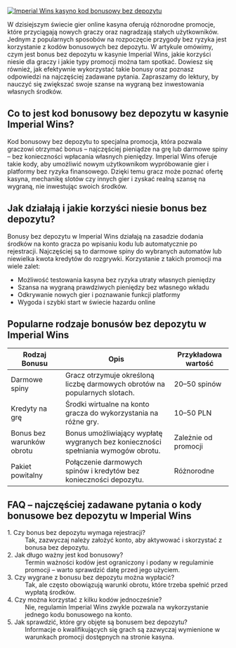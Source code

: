 [![Imperial Wins kasyno kod bonusowy bez depozytu](https://123-caf.pages.dev/gitsignup.png)](https://vrmoo.ru/Bt82HjjY)

<p>W dzisiejszym świecie gier online kasyna oferują różnorodne promocje, które przyciągają nowych graczy oraz nagradzają stałych użytkowników. Jednym z popularnych sposobów na rozpoczęcie przygody bez ryzyka jest korzystanie z kodów bonusowych bez depozytu. W artykule omówimy, czym jest bonus bez depozytu w kasynie Imperial Wins, jakie korzyści niesie dla graczy i jakie typy promocji można tam spotkać. Dowiesz się również, jak efektywnie wykorzystać takie bonusy oraz poznasz odpowiedzi na najczęściej zadawane pytania. Zapraszamy do lektury, by nauczyć się zwiększać swoje szanse na wygraną bez inwestowania własnych środków.</p>  <h2>Co to jest kod bonusowy bez depozytu w kasynie Imperial Wins?</h2> <p>Kod bonusowy bez depozytu to specjalna promocja, która pozwala graczowi otrzymać bonus – najczęściej pieniądze na grę lub darmowe spiny – bez konieczności wpłacania własnych pieniędzy. Imperial Wins oferuje takie kody, aby umożliwić nowym użytkownikom wypróbowanie gier i platformy bez ryzyka finansowego. Dzięki temu gracz może poznać ofertę kasyna, mechanikę slotów czy innych gier i zyskać realną szansę na wygraną, nie inwestując swoich środków.</p>  <h2>Jak działają i jakie korzyści niesie bonus bez depozytu?</h2> <p>Bonusy bez depozytu w Imperial Wins działają na zasadzie dodania środków na konto gracza po wpisaniu kodu lub automatycznie po rejestracji. Najczęściej są to darmowe spiny do wybranych automatów lub niewielka kwota kredytów do rozgrywki. Korzystanie z takich promocji ma wiele zalet:</p> <ul> <li>Możliwość testowania kasyna bez ryzyka utraty własnych pieniędzy</li> <li>Szansa na wygraną prawdziwych pieniędzy bez własnego wkładu</li> <li>Odkrywanie nowych gier i poznawanie funkcji platformy</li> <li>Wygoda i szybki start w świecie hazardu online</li> </ul>  <h2>Popularne rodzaje bonusów bez depozytu w Imperial Wins</h2> <table> <thead> <tr> <th>Rodzaj Bonusu</th> <th>Opis</th> <th>Przykładowa wartość</th> </tr> </thead> <tbody> <tr> <td>Darmowe spiny</td> <td>Gracz otrzymuje określoną liczbę darmowych obrotów na popularnych slotach.</td> <td>20–50 spinów</td> </tr> <tr> <td>Kredyty na grę</td> <td>Środki wirtualne na konto gracza do wykorzystania na różne gry.</td> <td>10–50 PLN</td> </tr> <tr> <td>Bonus bez warunków obrotu</td> <td>Bonus umożliwiający wypłatę wygranych bez konieczności spełniania wymogów obrotu.</td> <td>Zależnie od promocji</td> </tr> <tr> <td>Pakiet powitalny</td> <td>Połączenie darmowych spinów i kredytów bez konieczności depozytu.</td> <td>Różnorodne</td> </tr> </tbody> </table>  <h2>FAQ – najczęściej zadawane pytania o kody bonusowe bez depozytu w Imperial Wins</h2> <dl> <dt>1. Czy bonus bez depozytu wymaga rejestracji?</dt> <dd>Tak, zazwyczaj należy założyć konto, aby aktywować i skorzystać z bonusa bez depozytu.</dd>  <dt>2. Jak długo ważny jest kod bonusowy?</dt> <dd>Termin ważności kodów jest ograniczony i podany w regulaminie promocji – warto sprawdzić datę przed jego użyciem.</dd>  <dt>3. Czy wygrane z bonusu bez depozytu można wypłacić?</dt> <dd>Tak, ale często obowiązują warunki obrotu, które trzeba spełnić przed wypłatą środków.</dd>  <dt>4. Czy można korzystać z kilku kodów jednocześnie?</dt> <dd>Nie, regulamin Imperial Wins zwykle pozwala na wykorzystanie jednego kodu bonusowego na konto.</dd>  <dt>5. Jak sprawdzić, które gry objęte są bonusem bez depozytu?</dt> <dd>Informacje o kwalifikujących się grach są zazwyczaj wymienione w warunkach promocji dostępnych na stronie kasyna.</dd> </dl>